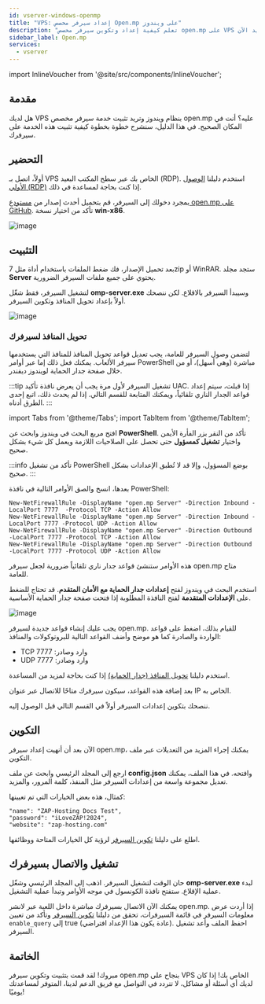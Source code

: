 ```yaml
---
id: vserver-windows-openmp
title: "VPS: إعداد سيرفر مخصص Open.mp على ويندوز"
description: "تعلم كيفية إعداد وتكوين سيرفر مخصص open.mp على VPS ويندوز الخاص بك لتجربة لعب جماعية سلسة → تعرّف على المزيد الآن"
sidebar_label: Open.mp
services:
  - vserver
---
```


import InlineVoucher from '@site/src/components/InlineVoucher';

## مقدمة

هل لديك VPS بنظام ويندوز وتريد تثبيت خدمة سيرفر مخصص open.mp عليه؟ أنت في المكان الصحيح. في هذا الدليل، سنشرح خطوة بخطوة كيفية تثبيت هذه الخدمة على سيرفرك.

<InlineVoucher />

## التحضير

أولاً، اتصل بـ VPS الخاص بك عبر سطح المكتب البعيد (RDP). استخدم دليلنا [الوصول الأولي (RDP)](vserver-windows-userdp.md) إذا كنت بحاجة لمساعدة في ذلك.

بمجرد دخولك إلى السيرفر، قم بتحميل أحدث إصدار من [مستودع open.mp على GitHub](https://github.com/openmultiplayer/open.mp/releases). تأكد من اختيار نسخة **win-x86**.

![image](https://screensaver01.zap-hosting.com/index.php/s/sCGpA3dwHngbNCy/preview)

## التثبيت

بعد تحميل الإصدار، فك ضغط الملفات باستخدام أداة مثل 7zip أو WinRAR. ستجد مجلد **Server** يحتوي على جميع ملفات السيرفر الضرورية.

لتشغيل السيرفر، فقط شغّل **omp-server.exe** وسيبدأ السيرفر بالاقلاع. لكن ننصحك أولاً بإعداد تحويل المنافذ وتكوين السيرفر.

![image](https://screensaver01.zap-hosting.com/index.php/s/xeqZjg8RMCnRcZf/preview)

### تحويل المنافذ لسيرفرك

لتضمن وصول السيرفر للعامة، يجب تعديل قواعد تحويل المنافذ للمنافذ التي يستخدمها سيرفر الألعاب. يمكنك فعل ذلك إما عبر أوامر PowerShell مباشرة (وهي أسهل)، أو من خلال صفحة جدار الحماية لويندوز ديفندر.

:::tip
تشغيل السيرفر لأول مرة يجب أن يعرض نافذة تأكيد UAC. إذا قبلت، سيتم إعداد قواعد الجدار الناري تلقائياً، ويمكنك المتابعة للقسم التالي. إذا لم يحدث ذلك، اتبع إحدى الطرق أدناه.
:::

import Tabs from '@theme/Tabs';
import TabItem from '@theme/TabItem';

<Tabs>
<TabItem value="powershell" label="عن طريق PowerShell" default>

افتح مربع البحث في ويندوز وابحث عن **PowerShell**. تأكد من النقر بزر الفأرة الأيمن واختيار **تشغيل كمسؤول** حتى تحصل على الصلاحيات اللازمة ويعمل كل شيء بشكل صحيح.

:::info
تأكد من تشغيل PowerShell بوضع المسؤول، وإلا قد لا تُطبق الإعدادات بشكل صحيح.
:::

بعدها، انسخ والصق الأوامر التالية في نافذة PowerShell:
```
New-NetFirewallRule -DisplayName "open.mp Server" -Direction Inbound -LocalPort 7777  -Protocol TCP -Action Allow
New-NetFirewallRule -DisplayName "open.mp Server" -Direction Inbound -LocalPort 7777 -Protocol UDP -Action Allow
New-NetFirewallRule -DisplayName "open.mp Server" -Direction Outbound -LocalPort 7777 -Protocol TCP -Action Allow
New-NetFirewallRule -DisplayName "open.mp Server" -Direction Outbound -LocalPort 7777 -Protocol UDP -Action Allow
```

هذه الأوامر ستنشئ قواعد جدار ناري تلقائياً ضرورية لجعل سيرفر open.mp متاح للعامة.

</TabItem>

<TabItem value="windefender" label="عن طريق Windows Defender">

استخدم البحث في ويندوز لفتح **إعدادات جدار الحماية مع الأمان المتقدم**. قد تحتاج للضغط على **الإعدادات المتقدمة** لفتح النافذة المطلوبة إذا فتحت صفحة جدار الحماية الأساسية.

![image](https://github.com/zaphosting/docs/assets/42719082/5fb9f943-7e51-4d8f-9df4-2f5ff60857d3)

يجب عليك إنشاء قواعد جديدة لسيرفر open.mp. للقيام بذلك، اضغط على قواعد الواردة والصادرة كما هو موضح وأضف القواعد التالية للبروتوكولات والمنافذ:
- TCP وارد وصادر: 7777
- UDP وارد وصادر: 7777

استخدم دليلنا [تحويل المنافذ (جدار الحماية)](vserver-windows-port.md) إذا كنت بحاجة لمزيد من المساعدة.

</TabItem>
</Tabs>

بعد إضافة هذه القواعد، سيكون سيرفرك متاحًا للاتصال عبر عنوان IP الخاص به.

ننصحك بتكوين إعدادات السيرفر أولاً في القسم التالي قبل الوصول إليه.

## التكوين

الآن بعد أن أنهيت إعداد سيرفر open.mp، يمكنك إجراء المزيد من التعديلات عبر ملف التكوين.

ارجع إلى المجلد الرئيسي وابحث عن ملف **config.json** وافتحه. في هذا الملف، يمكنك تعديل مجموعة واسعة من إعدادات السيرفر مثل المنفذ، كلمة المرور، والمزيد.

كمثال، هذه بعض الخيارات التي تم تعيينها:
```
"name": "ZAP-Hosting Docs Test",
"password": "iLoveZAP!2024",
"website": "zap-hosting.com"
```

اطلع على دليلنا [تكوين السيرفر](openmp-configuration.md) لرؤية كل الخيارات المتاحة ووظائفها.

## تشغيل والاتصال بسيرفرك

حان الوقت لتشغيل السيرفر. اذهب إلى المجلد الرئيسي وشغّل **omp-server.exe** لبدء عملية الإقلاع. ستفتح نافذة الكونسول في موجه الأوامر وتبدأ عملية التشغيل.

يمكنك الآن الاتصال بسيرفرك مباشرة داخل اللعبة عبر لانشر open.mp. إذا أردت عرض معلومات السيرفر في قائمة السيرفرات، تحقق من دليلنا [تكوين السيرفر](openmp-configuration.md) وتأكد من تعيين `enable_query` إلى true (عادة يكون هذا الإعداد افتراضي). احفظ الملف وأعد تشغيل السيرفر.

## الخاتمة

مبروك! لقد قمت بتثبيت وتكوين سيرفر open.mp بنجاح على VPS الخاص بك! إذا كان لديك أي أسئلة أو مشاكل، لا تتردد في التواصل مع فريق الدعم لدينا، المتوفر لمساعدتك يوميًا!

<InlineVoucher />